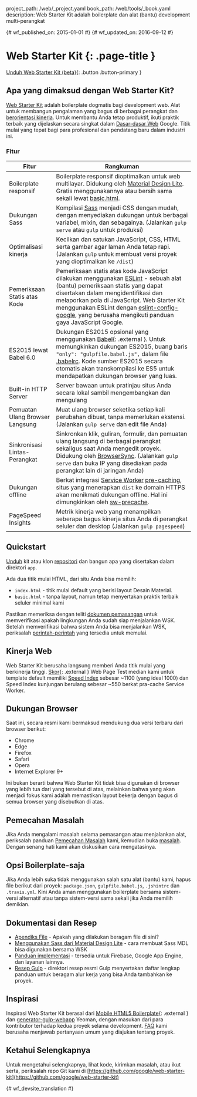 project_path: /web/_project.yaml
book_path: /web/tools/_book.yaml
description: Web Starter Kit adalah boilerplate dan alat (bantu) development multi-perangkat

{# wf_published_on: 2015-01-01 #}
{# wf_updated_on: 2016-09-12 #}

# Web Starter Kit {: .page-title }

[Unduh Web Starter Kit (beta)](https://github.com/google/web-starter-kit/releases/latest){: .button .button-primary }

## Apa yang dimaksud dengan Web Starter Kit?

[Web Starter Kit](https://github.com/google/web-starter-kit) adalah boilerplate dogmatis bagi development web. Alat untuk membangun pengalaman yang bagus di berbagai perangkat dan [berorientasi kinerja](#web-performance). Untuk membantu Anda tetap produktif, ikuti praktik terbaik yang dijelaskan secara singkat dalam [Dasar-dasar Web](/web/fundamentals/) Google. Titik mulai yang tepat bagi para profesional dan pendatang baru dalam industri ini.

### Fitur

| Fitur                                | Rangkuman                                                                                                                                                                                                                                                     |
|----------------------------------------|-------------------------------------------------------------------------------------------------------------------------------------------------------------------------------------------------------------------------------------------------------------|
| Boilerplate responsif | Boilerplate responsif dioptimalkan untuk web multilayar. Didukung oleh [Material Design Lite](http://getmdl.io).  Gratis menggunakannya atau bersih sama sekali lewat [basic.html](https://github.com/google/web-starter-kit/blob/master/app/basic.html).                          |
| Dukungan Sass                           | Kompilasi [Sass](http://sass-lang.com/) menjadi CSS dengan mudah, dengan menyediakan dukungan untuk berbagai variabel, mixin, dan sebagainya. (Jalankan `gulp serve` atau `gulp` untuk produksi)                                                                                                      |
| Optimalisasi kinerja               | Kecilkan dan satukan JavaScript, CSS, HTML serta gambar agar laman Anda tetap rapi. (Jalankan `gulp` untuk membuat versi proyek yang dioptimalkan ke `/dist`)                                                                                                |
| Pemeriksaan Statis atas Kode               | Pemeriksaan statis atas kode JavaScript dilakukan menggunakan [ESLint](http://eslint.org) - sebuah alat (bantu) pemeriksaan statis yang dapat disertakan dalam mengidentifikasi dan melaporkan pola di JavaScript. Web Starter Kit menggunakan ESLint dengan [eslint-config-google](https://github.com/google/eslint-config-google), yang berusaha mengikuti panduan gaya JavaScript Google.                                                                                                |
| ES2015 lewat Babel 6.0                   | Dukungan ES2015 opsional yang menggunakan [Babel](https://babeljs.io/){: .external }. Untuk memungkinkan dukungan ES2015, buang baris `"only": "gulpfile.babel.js",` dalam file [.babelrc](https://github.com/google/web-starter-kit/blob/master/.babelrc). Kode sumber ES2015 secara otomatis akan transkompilasi ke ES5 untuk mendapatkan dukungan browser yang luas.  |
| Built-in HTTP Server                   | Server bawaan untuk pratinjau situs Anda secara lokal sambil mengembangkan dan mengulang                                                                                                                                                                            |
| Pemuatan Ulang Browser Langsung                 | Muat ulang browser seketika setiap kali perubahan dibuat, tanpa memerlukan ekstensi. (Jalankan `gulp serve` dan edit file Anda)                                                                                                                           |
| Sinkronisasi Lintas-Perangkat           | Sinkronkan klik, guliran, formulir, dan pemuatan ulang langsung di berbagai perangkat sekaligus saat Anda mengedit proyek. Didukung oleh [BrowserSync](http://browsersync.io). (Jalankan `gulp serve` dan buka IP yang disediakan pada perangkat lain di jaringan Anda)                       |
| Dukungan offline                     | Berkat integrasi [Service Worker](/web/fundamentals/getting-started/primers/service-workers) [pre-caching](https://github.com/google/web-starter-kit/blob/master/gulpfile.babel.js#L226), situs yang menerapkan `dist` ke domain HTTPS akan menikmati dukungan offline. Hal ini dimungkinkan oleh [sw-precache](https://github.com/GoogleChrome/sw-precache/).                                                                                                                                              |
| PageSpeed Insights                     | Metrik kinerja web yang menampilkan seberapa bagus kinerja situs Anda di perangkat seluler dan desktop (Jalankan `gulp pagespeed`)                                                                                                                                                    |

## Quickstart

[Unduh](https://github.com/google/web-starter-kit/releases/latest) kit
atau klon [repositori](https://github.com/google/web-starter-kit) dan bangun
apa yang disertakan dalam direktori `app`.

Ada dua titik mulai HTML, dari situ Anda bisa memilih:

- `index.html` - titik mulai default yang berisi layout Desain Material.
- `basic.html` - tanpa layout, namun tetap menyertakan praktik terbaik seluler minimal kami

Pastikan memeriksa dengan teliti [dokumen pemasangan](https://github.com/google/web-starter-kit/blob/master/docs/install.md) untuk memverifikasi apakah lingkungan Anda sudah siap menjalankan WSK.
Setelah memverifikasi bahwa sistem Anda bisa menjalankan WSK, periksalah [perintah-perintah](https://github.com/google/web-starter-kit/blob/master/docs/commands.md) yang tersedia untuk memulai.

## Kinerja Web

Web Starter Kit berusaha langsung memberi Anda titik mulai yang berkinerja tinggi. [Skor](http://www.webpagetest.org/result/151201_VW_XYC/){: .external } Web Page Test median kami untuk template default memiliki [Speed Index](https://sites.google.com/a/webpagetest.org/docs/using-webpagetest/metrics/speed-index) sebesar ~1100 (yang ideal 1000) dan Speed Index kunjungan berulang sebesar ~550 berkat pra-cache Service Worker. 

## Dukungan Browser

Saat ini, secara resmi kami bermaksud mendukung dua versi terbaru dari browser berikut:

* Chrome
* Edge
* Firefox
* Safari
* Opera
* Internet Explorer 9+

Ini bukan berarti bahwa Web Starter Kit tidak bisa digunakan di browser yang lebih tua dari yang tersebut di atas, melainkan bahwa yang akan menjadi fokus kami adalah memastikan layout bekerja dengan bagus di semua browser yang disebutkan di atas.

## Pemecahan Masalah

Jika Anda mengalami masalah selama pemasangan atau menjalankan alat, periksalah panduan [Pemecahan Masalah](https://github.com/google/web-starter-kit/wiki/Troubleshooting) kami, kemudian buka [masalah](https://github.com/google/web-starter-kit/issues). Dengan senang hati kami akan diskusikan cara mengatasinya.

## Opsi Boilerplate-saja

Jika Anda lebih suka tidak menggunakan salah satu alat (bantu) kami, hapus file berikut dari proyek: `package.json`, `gulpfile.babel.js`, `.jshintrc` dan `.travis.yml`. Kini Anda aman menggunakan boilerplate bersama sistem-versi alternatif atau tanpa sistem-versi sama sekali jika Anda memilih demikian.

## Dokumentasi dan Resep

* [Apendiks File](https://github.com/google/web-starter-kit/blob/master/docs/file-appendix.md) - Apakah yang dilakukan beragam file di sini?
* [Menggunakan Sass dari Material Design Lite](https://github.com/google/web-starter-kit/blob/master/docs/mdl-sass.md) - cara membuat Sass MDL bisa digunakan bersama WSK
* [Panduan implementasi](https://github.com/google/web-starter-kit/blob/master/docs/deploy.md) - tersedia untuk Firebase, Google App Engine, dan layanan lainnya.
* [Resep Gulp](https://github.com/gulpjs/gulp/tree/master/docs/recipes) - direktori resep resmi Gulp menyertakan daftar lengkap panduan untuk beragam alur kerja yang bisa Anda tambahkan ke proyek.

## Inspirasi

Inspirasi Web Starter Kit berasal dari [Mobile HTML5 Boilerplate](https://html5boilerplate.com/mobile/){: .external } dan [generator-gulp-webapp](https://github.com/yeoman/generator-webapp) Yeoman, dengan masukan dari para kontributor terhadap kedua proyek selama development. [FAQ](https://github.com/google/web-starter-kit/wiki/FAQ) kami berusaha menjawab pertanyaan umum yang diajukan tentang proyek.


## Ketahui Selengkapnya

Untuk mengetahui selengkapnya, lihat kode, kirimkan masalah, atau ikut serta, periksalah
repo Git kami di [https://github.com/google/web-starter-kit](https://github.com/google/web-starter-kit)


{# wf_devsite_translation #}

